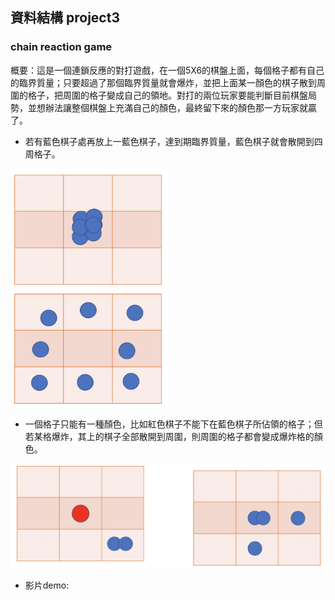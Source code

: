 ## 資料結構 project3
### chain reaction game

概要：這是一個連鎖反應的對打遊戲，在一個5X6的棋盤上面，每個格子都有自己的臨界質量；只要超過了那個臨界質量就會爆炸，並把上面某一顏色的棋子散到周圍的格子，把周圍的格子變成自己的領地。對打的兩位玩家要能判斷目前棋盤局勢，並想辦法讓整個棋盤上充滿自己的顏色，最終留下來的顏色那一方玩家就贏了。


* 若有藍色棋子處再放上一藍色棋子，達到期臨界質量，藍色棋子就會散開到四周格子。

<img src="https://github.com/weient/DS_proj3/blob/94d097b8aa916fe7085e099b0b1cfbe15b755704/image.png" width="50%" height="50%" />

* 一個格子只能有一種顏色，比如紅色棋子不能下在藍色棋子所佔領的格子；但若某格爆炸，其上的棋子全部散開到周圍，則周圍的格子都會變成爆炸格的顏色。

![image](https://github.com/weient/DS_proj3/blob/da5e21c95dd90a9139182d4260fbe843fefc119b/image2.png)

* 影片demo:
